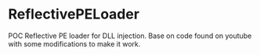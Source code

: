 # ReflectivePELoader
POC Reflective PE loader for DLL injection. Base on code found on youtube with some modifications to make it work.


